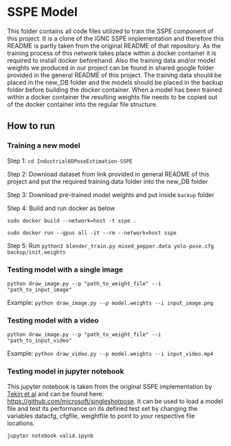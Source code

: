 # SSPE Model
This folder contains all code files utilized to train the SSPE component of this project. It is a clone of the IGNC SSPE implementation and therefore this README is partly taken from the original README of that repository. As the training process of this network takes place within a docker container it is required to install docker beforehand.
Also the training data and/or model weights we produced in our project can be found in shared google folder provided in the general README of this project. The training data should be placed in the new_DB folder and the models should be placed in the backup folder before building the docker container. When a model has been trained within a docker container the resulting weights file needs to be copied out of the docker container into the regular file structure.

## How to run
### Training a new model


Step 1: `cd Industrial6DPoseEstimation-SSPE`

Step 2: Download dataset from link provided in general README of this project and put the required training data folder into the new_DB folder

Step 3: Download pre-trained model weights and put inside `backup` folder

Step 4: Build and run docker as below

`sudo docker build --network=host -t sspe .`

`sudo docker run --gpus all -it --rm --network=host sspe`

Step 5: Run `python3 blender_train.py mixed_pepper.data yolo-pose.cfg backup/init.weights`


### Testing model with a single image

`python draw_image.py --p "path_to_weight_file" --i "path_to_input_image"`

Example: `python draw_image.py --p model.weights --i input_image.png`

### Testing model with a video

`python draw_image.py --p "path_to_weight_file" --i "path_to_input_video"`

Example: `python draw_video.py --p model.weights --i input_video.mp4 `

### Testing model in jupyter notebook

This jupyter notebook is taken from the original SSPE implementation by [Tekin et al](https://arxiv.org/abs/1711.08848) and can be found here: https://github.com/microsoft/singleshotpose.
It can be used to load a model file and test its performance on its defined test set by changing the variables datacfg, cfgfile, weightfile to point to your respective file locations.

`jupyter notebook valid.ipynb `
